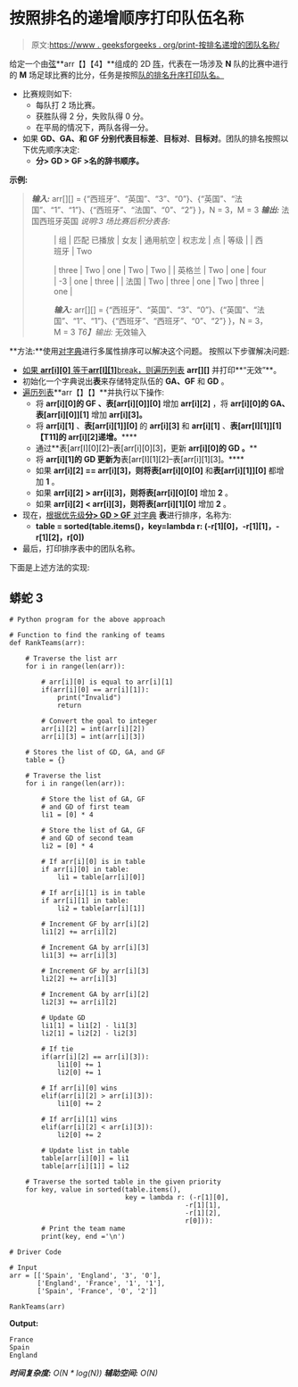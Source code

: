 # 按照排名的递增顺序打印队伍名称

> 原文:[https://www . geeksforgeeks . org/print-按排名递增的团队名称/](https://www.geeksforgeeks.org/print-the-names-of-the-teams-in-increasing-order-of-their-rankings/)

给定一个由[弦](https://www.geeksforgeeks.org/python-strings/)**arr【】【4】**组成的 2D [阵](https://www.geeksforgeeks.org/introduction-to-arrays/)，代表在一场涉及 **N** 队的比赛中进行的 **M** 场足球比赛的比分，任务是按照[队的排名升序打印队名。](https://www.geeksforgeeks.org/python-pandas-dataframe-rank/)

*   比赛规则如下:
    *   每队打 2 场比赛。
    *   获胜队得 2 分，失败队得 0 分。
    *   在平局的情况下，两队各得一分。
*   如果 **GD、GA、**和 **GF** 分别代表**目标差**、**目标对**、**目标对**。团队的排名按照以下优先顺序决定:
    *   **分> GD > GF >名的辞书顺序。**

**示例:**

> ***输入:*** arr[][] = {“西班牙”、“英国”、“3”、“0”}、{“英国”、“法国”、“1”、“1”}、{“西班牙”、“法国”、“0”、“2”} }，N = 3，M = 3
> ***输出:*** 法国西班牙英国
> *说明:3 场比赛后积分表各:*
> 
> <figure class="table">
> 
> | 组 | 匹配
> 已播放 | 女友 | 通用航空 | 权志龙 | 点 | 等级 |
> | 西班牙 | Two
> 
>  | three | Two | one | Two | Two |
> | 英格兰 | Two | one | four | -3 | one | three |
> | 法国 | Two | three | one | Two | three | one |
> 
> ***输入:*** arr[][] = {“西班牙”、“英国”、“3”、“0”}、{“英国”、“法国”、“1”、“1”}、{“西班牙”、“西班牙”、“0”、“2”} }，N = 3，M = 3
> *T6】输出:* 无效输入
> 
> </figure>

**方法:**使用[对字典](https://www.geeksforgeeks.org/python-sort-python-dictionaries-by-key-or-value/)进行多属性排序可以解决这个问题。
按照以下步骤解决问题:

*   [如果 **arr[i][0]** 等于**arr[I][1]**](https://www.geeksforgeeks.org/iterate-over-a-list-in-python/)[break，则遍历列表](https://www.geeksforgeeks.org/python-break-statement/) **arr[][]** 并打印**“无效”**。
*   初始化一个字典说出**表**来存储特定队伍的 **GA、GF** 和 **GD** 。
*   [遍历列表](https://www.geeksforgeeks.org/iterate-over-a-list-in-python/)**arr【】【】**并执行以下操作:
    *   将 **arr[i][0]的 **GF** 、表[arr[i][0]][0]** 增加 **arr[i][2]** ，将 **arr[i][0]的 GA、表[arr[i][0]][1]** 增加 **arr[i][3]。**
    *   将 **arr[i][1]** 、**表[arr[i][1]][0]** 的 **arr[i][3]** 和 **arr[i][1]** 、**表[arr[I][1]][1]【T11]的 **arr[i][2]递增**。******
    *   通过**表[arr[I][0][2]–表[arr[i][0][3]，更新 **arr[i][0]的 **GD** 。****
    *   将 **arr[i][1]的 **GD** 更新为**表[arr[I][1][2]–表[arr[i][1][3]。****
    *   如果 **arr[i][2] == arr[i][3]，**则将**表[arr[i][0][0]** 和**表[arr[i][1]][0]** 都增加 **1** 。
    *   如果 **arr[i][2] > arr[i][3]，**则将**表[arr[i][0][0]** 增加 **2** 。
    *   如果 **arr[i][2] < arr[i][3]，**则将**表[arr[i][1][0]** 增加 **2** 。
*   现在，[根据优先级**分> GD > GF** 对字典](https://www.geeksforgeeks.org/python-sort-python-dictionaries-by-key-or-value/) **表**进行排序，名称为:
    *   **table = sorted(table.items()，key=lambda r: (-r[1][0]，-r[1][1]，-r[1][2]，r[0])**
*   最后，打印排序表中的团队名称。

下面是上述方法的实现:

## 蟒蛇 3

```
# Python program for the above approach

# Function to find the ranking of teams
def RankTeams(arr):

    # Traverse the list arr
    for i in range(len(arr)):

        # arr[i][0] is equal to arr[i][1]
        if(arr[i][0] == arr[i][1]):
            print("Invalid")
            return

        # Convert the goal to integer
        arr[i][2] = int(arr[i][2])
        arr[i][3] = int(arr[i][3])

    # Stores the list of GD, GA, and GF
    table = {}

    # Traverse the list
    for i in range(len(arr)):

        # Store the list of GA, GF
        # and GD of first team
        li1 = [0] * 4

        # Store the list of GA, GF
        # and GD of second team
        li2 = [0] * 4

        # If arr[i][0] is in table
        if arr[i][0] in table:
            li1 = table[arr[i][0]]

        # If arr[i][1] is in table
        if arr[i][1] in table:
            li2 = table[arr[i][1]]

        # Increment GF by arr[i][2]
        li1[2] += arr[i][2]

        # Increment GA by arr[i][3]
        li1[3] += arr[i][3]

        # Increment GF by arr[i][3]
        li2[2] += arr[i][3]

        # Increment GA by arr[i][2]
        li2[3] += arr[i][2]

        # Update GD
        li1[1] = li1[2] - li1[3]
        li2[1] = li2[2] - li2[3]

        # If tie
        if(arr[i][2] == arr[i][3]):
            li1[0] += 1
            li2[0] += 1

        # If arr[i][0] wins
        elif(arr[i][2] > arr[i][3]):
            li1[0] += 2

        # If arr[i][1] wins
        elif(arr[i][2] < arr[i][3]):
            li2[0] += 2

        # Update list in table
        table[arr[i][0]] = li1
        table[arr[i][1]] = li2

    # Traverse the sorted table in the given priority
    for key, value in sorted(table.items(),
                             key = lambda r: (-r[1][0],
                                            -r[1][1],
                                            -r[1][2],
                                            r[0])):
        # Print the team name
        print(key, end ='\n')

# Driver Code

# Input
arr = [['Spain', 'England', '3', '0'],
       ['England', 'France', '1', '1'],
       ['Spain', 'France', '0', '2']]

RankTeams(arr)
```

**Output:** 

```
France
Spain
England
```

***时间复杂度:** O(N * log(N))*
***辅助空间:** O(N)*